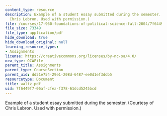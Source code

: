 ```yaml
---
content_type: resource
description: Example of a student essay submitted during the semester. (Courtesy of
  Chris Lebron. Used with permission.)
file: /courses/17-960-foundations-of-political-science-fall-2004/7f6449f706afcfeaf37861dcd5245bcd_waltz.pdf
file_size: 73349
file_type: application/pdf
hide_download: true
hide_download_original: null
learning_resource_types:
- Assignments
license: https://creativecommons.org/licenses/by-nc-sa/4.0/
ocw_type: OCWFile
parent_title: Assignments
parent_type: CourseSection
parent_uid: dd51e754-29e1-208d-6487-ee0d1ef3ddb5
resourcetype: Document
title: waltz.pdf
uid: 7f6449f7-06af-cfea-f378-61dcd5245bcd
---
```

Example of a student essay submitted during the semester. (Courtesy of Chris Lebron. Used with permission.)
